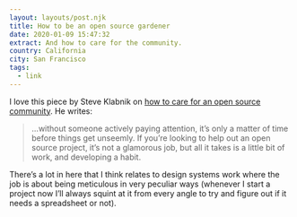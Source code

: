 ```yaml
---
layout: layouts/post.njk
title: How to be an open source gardener
date: 2020-01-09 15:47:32
extract: And how to care for the community.
country: California
city: San Francisco
tags:
  - link
---
```


I love this piece by Steve Klabnik on [how to care for an open source community](https://words.steveklabnik.com/how-to-be-an-open-source-gardener). He writes:

> ...without someone actively paying attention, it’s only a matter of time before things get unseemly. If you’re looking to help out an open source project, it’s not a glamorous job, but all it takes is a little bit of work, and developing a habit.

There’s a lot in here that I think relates to design systems work where the job is about being meticulous in very peculiar ways (whenever I start a project now I’ll always squint at it from every angle to try and figure out if it needs a spreadsheet or not).
